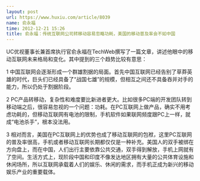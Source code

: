 ```yaml
---
layout: post
url: https://www.huxiu.com/article/8039
name: 俞永福
time: 2012-12-21 15:26
title: 俞永福：传统互联网公司转移动容易忽略功耗，美国的移动普及率会不如中国
---
```

UC优视董事长兼首席执行官俞永福在TechWeb撰写了一篇文章，讲述他眼中的移动互联网未来格局和变化。其中提到的三个趋势比较有意思：

1 中国互联网会逐渐形成一个群雄割据的局面。首先中国互联网已经告别了草莽英雄的时代，巨头们已经具备了“战国七雄”的规模，但相互之间还不具备吞并对手的能力，所以仍处于割据阶段。

2 PC产品转移动，复杂性和难度要比新进者更大。比如很多PC端的开发团队转到移动端之后，很容易忽视的一个问题：功耗。在PC互联网上做产品，确实不用考虑功耗的，但移动互联网有电池的限制，手机软件如果联网频度跟PC上一样，就成“电池杀手”，根本没法用。

3 相对而言，美国在PC互联网上的优势也成了移动互联网的包袱，这里PC互联网的普及率很高，手机或者移动互联网长期都仅仅是一种补充。美国人的双手被绑在方向盘上，而在中国，人们出行主要依靠公共交通，双手得到解放，手机上网就有了空间。生活方式上，现阶段中国和印度不像发达地区拥有大量的公共体育设施和休闲场所，所以互联网承载着人们的娱乐、休闲的需求，而手机正成为新兴的移动娱乐产业的重要载体。

